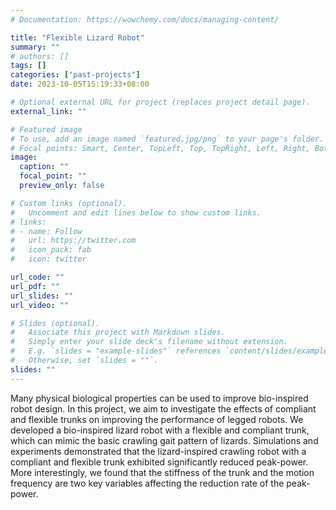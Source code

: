 ```yaml
---
# Documentation: https://wowchemy.com/docs/managing-content/

title: "Flexible Lizard Robot"
summary: ""
# authors: []
tags: []
categories: ["past-projects"]
date: 2023-10-05T15:19:33+08:00

# Optional external URL for project (replaces project detail page).
external_link: ""

# Featured image
# To use, add an image named `featured.jpg/png` to your page's folder.
# Focal points: Smart, Center, TopLeft, Top, TopRight, Left, Right, BottomLeft, Bottom, BottomRight.
image:
  caption: ""
  focal_point: ""
  preview_only: false

# Custom links (optional).
#   Uncomment and edit lines below to show custom links.
# links:
# - name: Follow
#   url: https://twitter.com
#   icon_pack: fab
#   icon: twitter

url_code: ""
url_pdf: ""
url_slides: ""
url_video: ""

# Slides (optional).
#   Associate this project with Markdown slides.
#   Simply enter your slide deck's filename without extension.
#   E.g. `slides = "example-slides"` references `content/slides/example-slides.md`.
#   Otherwise, set `slides = ""`.
slides: ""
---
```


Many physical biological properties can be used to improve bio-inspired robot design. In this project, we aim to investigate the effects of compliant and flexible trunks on improving the performance of legged robots. We developed a bio-inspired lizard robot with a flexible and compliant trunk, which can mimic the basic crawling gait pattern of lizards. Simulations and experiments demonstrated that the lizard-inspired crawling robot with a compliant and flexible trunk exhibited significantly reduced peak-power. More interestingly, we found that the stiffness of the trunk and the motion frequency are two key variables affecting the reduction rate of the peak-power.
